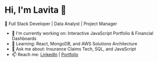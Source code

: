 # Hi, I'm Lavita 👋
🌟 Full Stack Developer | Data Analyst | Project Manager

- 🔭 I'm currently working on: Interactive JavaScript Portfolio & Financial Dashboards  
- 🌱 Learning: React, MongoDB, and AWS Solutions Architecture  
- 💬 Ask me about: Insurance Claims Tech, SQL, and JavaScript  
- 📫 Reach me: [LinkedIn](https://linkedin.com/in/lavita-carroll) | [Portfolio](https://yourportfolio.com)
